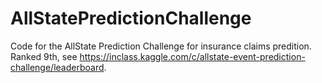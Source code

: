 # AllStatePredictionChallenge
Code for the AllState Prediction Challenge for insurance claims predition. Ranked 9th, see https://inclass.kaggle.com/c/allstate-event-prediction-challenge/leaderboard.

